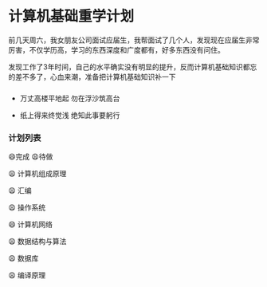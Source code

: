# 计算机基础重学计划


前几天周六，我女朋友公司面试应届生，我帮面试了几个人，发现现在应届生非常厉害，不仅学历高，学习的东西深度和广度都有，好多东西没有问住。

发现工作了3年时间，自己的水平确实没有明显的提升，反而计算机基础知识都忘的差不多了，心血来潮，准备把计算机基础知识补一下


### 

* 万丈高楼平地起 勿在浮沙筑高台

* 纸上得来终觉浅 绝知此事要躬行


### 计划列表

😄完成 😩待做

😩 计算机组成原理

😩 汇编

😩 操作系统

😄 计算机网络

😩 数据结构与算法

😩 数据库

😩 编译原理
